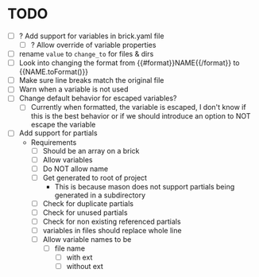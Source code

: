 # TODO

- [ ] ? Add support for variables in brick.yaml file
  - [ ] ? Allow override of variable properties

- [ ] rename `value` to `change_to` for files & dirs
- [ ] Look into changing the format from {{#format}}NAME{{/format}} to {{NAME.toFormat()}}
- [ ] Make sure line breaks match the original file
- [ ] Warn when a variable is not used
- [ ] Change default behavior for escaped variables?
  - [ ] Currently when formatted, the variable is escaped, I don't know if this is the best behavior or if we should introduce an option to NOT escape the variable
- [ ] Add support for partials
  - Requirements
    - [ ] Should be an array on a brick
    - [ ] Allow variables
    - [ ] Do NOT allow name
    - [ ] Get generated to root of project
      - This is because mason does not support partials being generated in a subdirectory
    - [ ] Check for duplicate partials
    - [ ] Check for unused partials
    - [ ] Check for non existing referenced partials
    - [ ] variables in files should replace whole line
    - [ ] Allow variable names to be
      - [ ] file name
        - [ ] with ext
        - [ ] without ext
